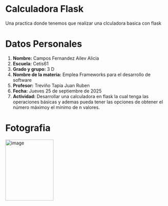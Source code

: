 # Calculadora Flask
Una practica donde tenemos que realizar una clculadora basica con flask

# Datos Personales
1. **Nombre:** Campos Fernandez Ailev Alicia
2.  **Escuela:** Cetis61
3. **Grado y grupo:** 3 D
4. **Nombre de la materia:** Emplea Frameworks para el desarrollo de software
5. **Profesor:** Treviño Tapia Juan Ruben
6. **Fecha:** Jueves 25 de septiembre de 2025
7. **Actividad:** Desarrollar una calculadora en flask la cual tenga las operaciones básicas y ademas pueda tener las opciones de obtener el número máximoy el mínimo de n valores.
# Fotografia

<img width="150" height="190" alt="image" src="https://github.com/user-attachments/assets/98f721df-c28d-4eff-9b21-34e6944e86da" />


